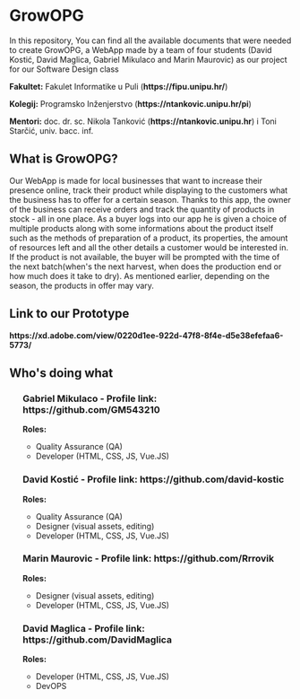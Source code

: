 <h1>GrowOPG</h1>
<p>In this repository, You can find all the available documents that were needed to create GrowOPG, a WebApp made by a team of four students (David Kostić, David Maglica, Gabriel Mikulaco and Marin Maurovic) as our project for our Software Design class</p>

<p><strong>Fakultet:</strong> Fakulet Informatike u Puli (<strong>https://fipu.unipu.hr/</strong>)</p>
<p><strong>Kolegij:</strong> Programsko Inženjerstvo (<strong>https://ntankovic.unipu.hr/pi</strong>)</p>
<p><strong>Mentori:</strong> doc. dr. sc. Nikola Tanković (<strong>https://ntankovic.unipu.hr</strong>) i Toni Starčić, univ. bacc. inf.</p>

<h2>What is GrowOPG?</h2>
<p>Our WebApp is made for local businesses that want to increase their presence online, track their product while displaying to the customers what the business has to offer for a certain season. Thanks to  this app, the owner of the business can receive orders and track the quantity of products in stock - all in one place. As a buyer logs into our app he is given a choice of multiple products along with some informations about the product itself such as the methods of preparation of a product, its properties, the amount of resources left and all the other details a customer would be interested in. If the product is not available, the buyer will be prompted with the time of the next batch(when's the next harvest, when does the  production end or how much does it take to dry). As mentioned earlier, depending on the season, the products in offer may vary.</p>

<h2>Link to our Prototype</h2>
<strong>https://xd.adobe.com/view/0220d1ee-922d-47f8-8f4e-d5e38efefaa6-5773/</strong>

<h2>Who's doing what</h2>
<ul>
<h3>Gabriel Mikulaco - Profile link: <strong>https://github.com/GM543210</strong></h3>
<strong>Roles: </strong>
   <ul>
      <li>Quality Assurance (QA)</li>
      <li>Developer (HTML, CSS, JS, Vue.JS)</li>
   </ul>

<h3>David Kostić - Profile link: <strong>https://github.com/david-kostic</strong></h3>
<strong>Roles: </strong>
   <ul>
      <li>Quality Assurance (QA)</li>
      <li>Designer (visual assets, editing)</li>
      <li>Developer (HTML, CSS, JS, Vue.JS)</li>
   </ul>


<h3>Marin Maurovic - Profile link: <strong>https://github.com/Rrrovik</strong></h3>
<strong>Roles: </strong>
   <ul>
      <li>Designer (visual assets, editing)</li>
      <li>Developer (HTML, CSS, JS, Vue.JS)</li>
   </ul>
   
<h3>David Maglica - Profile link: <strong>https://github.com/DavidMaglica</strong></h3>
<strong>Roles: </strong>
   <ul>
      <li>Developer (HTML, CSS, JS, Vue.JS)</li>
      <li>DevOPS</li>
   </ul>
